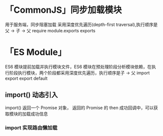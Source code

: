 
# 「CommonJS」同步加载模块
用于服务端，同步阻塞加载
采用深度优先遍历(depth-first traversal),执行顺序是父 -> 子 -> 父
require
module.exports
exports
# 「ES Module」
ES6 模块提前加载并执行模块文件，ES6 模块在预处理阶段分析模块依赖，在执行阶段执行模块，两个阶段都采用深度优先遍历，执行顺序是子 -> 父
import
export
export default
<script type="module">
  console.log(this) //undefined
</script>

## import() 动态引入
import() 返回一个 Promise 对象， 返回的 Promise 的 then 成功回调中，可以获取模块的加载成功信息
<script type="module">
    const result  = import('./b')
    result.then(res=>{
        console.log(res)
    })
</script>

### import 实现路由懒加载
<script type="module">
[
   {
        path: 'home',
        name: '首页',
        component: ()=> import('./home') ,
   },
]
</script>